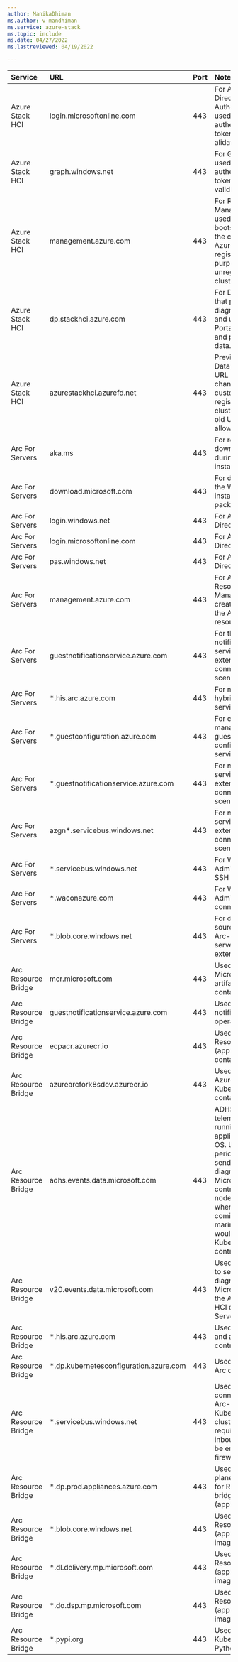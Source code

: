 ```yaml
---
author: ManikaDhiman
ms.author: v-mandhiman
ms.service: azure-stack
ms.topic: include
ms.date: 04/27/2022
ms.lastreviewed: 04/19/2022

---
```



|Service |  URL | Port | Notes |
|   :---|  :---| :---| :---|
| Azure Stack HCI | login.microsoftonline.com  | 443  | For Active Directory Authority and used for authentication, token fetch, and alidation.|
| Azure Stack HCI  | graph.windows.net  | 443  | For Graph and used for authentication, token fetch, and validation.   |
| Azure Stack HCI  | management.azure.com  | 443  | For Resource Manager and used during initial bootstrapping of the cluster to Azure for registration purposes and to unregister the cluster. |
| Azure Stack HCI | dp.stackhci.azure.com | 443  | For Dataplane that pushes up diagnostics data and used in the Portal pipeline and pushes billing data.    |
| Azure Stack HCI | azurestackhci.azurefd.net   | 443  | Previous URL for Dataplane. This URL was recently changed, customers who registered their cluster using this old URL must allowlist it as well.  |
| Arc For Servers | aka.ms   | 443  | For resolving the download script during installation.  |
| Arc For Servers | download.microsoft.com  | 443  | For downloading the Windows installation package.   |
| Arc For Servers | login.windows.net  | 443  | For Azure Active Directory     |
| Arc For Servers | login.microsoftonline.com    | 443  | For Azure Active Directory  |
| Arc For Servers | pas.windows.net | 443  | For Azure Active Directory   |
| Arc For Servers | management.azure.com | 443  | For Azure Resource Manager to create or delete the Arc Server resource |
| Arc For Servers | guestnotificationservice.azure.com  | 443  | For the notification service for extension and connectivity scenarios  |
| Arc For Servers | *.his.arc.azure.com  | 443  | For metadata and hybrid identity services |
| Arc For Servers | *.guestconfiguration.azure.com  | 443  | For extension management and guest configuration services  |
| Arc For Servers | *.guestnotificationservice.azure.com   | 443  | For notification service for extension and connectivity scenarios |
| Arc For Servers | azgn*.servicebus.windows.net  | 443  | For notification service for extension and connectivity scenarios  |
| Arc For Servers | *.servicebus.windows.net | 443  | For Windows Admin Center and SSH scenarios |
| Arc For Servers | *.waconazure.com   | 443  | For Windows Admin Center connectivity   |
| Arc For Servers | *.blob.core.windows.net | 443  | For download source for Azure Arc-enabled servers extensions  |
| Arc Resource Bridge | mcr.microsoft.com  | 443  | Used for official Microsoft artifacts such as container images |
| Arc Resource Bridge | guestnotificationservice.azure.com     | 443  | Used for guest notification operations  |
| Arc Resource Bridge | ecpacr.azurecr.io  | 443  | Used to download Resource bridge (appliance) container images    |
| Arc Resource Bridge | azurearcfork8sdev.azurecr.io | 443  | Used to download Azure Arc for Kubernetes container images  |
| Arc Resource Bridge | adhs.events.data.microsoft.com | 443  | ADHS is a telemetry service running inside the appliance/mariner OS. Used periodically to send required diagnostic data to Microsoft from control plane nodes. Used when telemetry is coming off mariner, which would mean any Kubernetes control plane |
| Arc Resource Bridge | v20.events.data.microsoft.com  | 443  | Used periodically to send required diagnostic data to Microsoft from the Azure Stack HCI or Windows Server host  |
| Arc Resource Bridge | *.his.arc.azure.com   | 443  | Used for identity and access control |
| Arc Resource Bridge | *.dp.kubernetesconfiguration.azure.com | 443  | Used for Azure Arc configuration  |
| Arc Resource Bridge | *.servicebus.windows.net               | 443  | Used to securely connect to Azure Arc-enabled Kubernetes clusters without requiring any inbound port to be enabled on the firewall  |
| Arc Resource Bridge | *.dp.prod.appliances.azure.com  | 443  | Used for data plane operations for Resource bridge (appliance)  |
| Arc Resource Bridge | *.blob.core.windows.net | 443  | Used to download Resource bridge (appliance) images  |
| Arc Resource Bridge | *.dl.delivery.mp.microsoft.com | 443  | Used to download Resource bridge (appliance) images   |
| Arc Resource Bridge | *.do.dsp.mp.microsoft.com | 443  | Used to download Resource bridge (appliance) images  |
| Arc Resource Bridge | *.pypi.org  | 443  | Used to validate Kubernetes and Python versions |